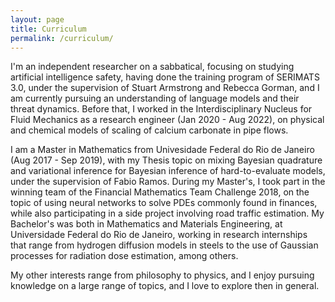 ```yaml
---
layout: page
title: Curriculum
permalink: /curriculum/
---
```


I'm an independent researcher on a sabbatical, focusing on studying artificial intelligence safety, having
done the training program of SERIMATS 3.0, under the supervision of Stuart Armstrong and Rebecca Gorman, and I am 
currently pursuing an understanding of language models and their threat dynamics. Before that,
I worked in the Interdisciplinary Nucleus for Fluid Mechanics as a research engineer (Jan 2020 - Aug 2022),
on physical and chemical models of scaling of calcium carbonate in pipe flows.

I am a Master in Mathematics from Univesidade Federal do Rio de Janeiro (Aug 2017 - Sep 2019), with my Thesis topic on mixing Bayesian quadrature 
and variational inference for Bayesian inference of hard-to-evaluate models, under the supervision of Fabio Ramos. 
During my Master's, I took part in the winning team of the 
Financial Mathematics Team Challenge 2018, on the topic of using neural networks to solve PDEs commonly found in finances, while 
also participating in a side project involving road traffic estimation. My Bachelor's was 
both in Mathematics and Materials Engineering, at Universidade Federal do Rio de Janeiro, working in research internships that range from hydrogen 
diffusion models in steels to the use of Gaussian processes for radiation dose estimation, among others.

My other interests range from philosophy to physics, and I enjoy pursuing knowledge on a large range of topics, and I love to explore then in general.
